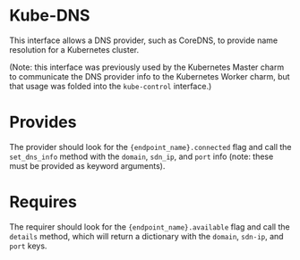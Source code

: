 # Kube-DNS

This interface allows a DNS provider, such as CoreDNS, to provide name
resolution for a Kubernetes cluster.

(Note: this interface was previously used by the Kubernetes Master charm to
communicate the DNS provider info to the Kubernetes Worker charm, but that
usage was folded into the `kube-control` interface.)


# Provides

The provider should look for the `{endpoint_name}.connected` flag and call
the `set_dns_info` method with the `domain`, `sdn_ip`, and `port` info (note:
these must be provided as keyword arguments).

# Requires

The requirer should look for the `{endpoint_name}.available` flag and call the
`details` method, which will return a dictionary with the `domain`, `sdn-ip`,
and `port` keys.
